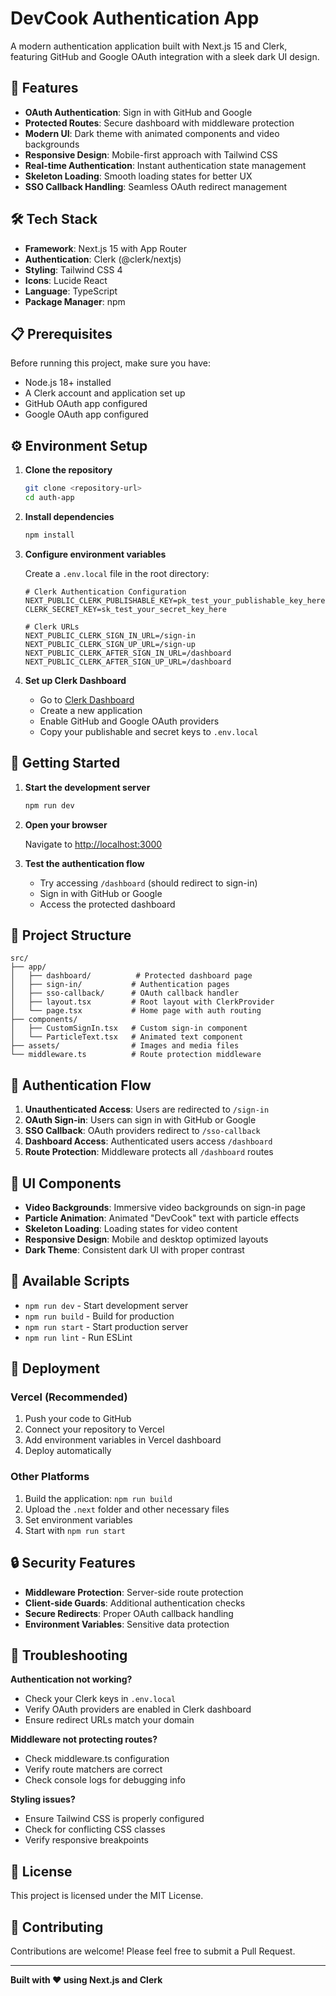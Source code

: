 # DevCook Authentication App

A modern authentication application built with Next.js 15 and Clerk, featuring GitHub and Google OAuth integration with a sleek dark UI design.

## 🚀 Features

- **OAuth Authentication**: Sign in with GitHub and Google
- **Protected Routes**: Secure dashboard with middleware protection
- **Modern UI**: Dark theme with animated components and video backgrounds
- **Responsive Design**: Mobile-first approach with Tailwind CSS
- **Real-time Authentication**: Instant authentication state management
- **Skeleton Loading**: Smooth loading states for better UX
- **SSO Callback Handling**: Seamless OAuth redirect management

## 🛠️ Tech Stack

- **Framework**: Next.js 15 with App Router
- **Authentication**: Clerk (@clerk/nextjs)
- **Styling**: Tailwind CSS 4
- **Icons**: Lucide React
- **Language**: TypeScript
- **Package Manager**: npm

## 📋 Prerequisites

Before running this project, make sure you have:

- Node.js 18+ installed
- A Clerk account and application set up
- GitHub OAuth app configured
- Google OAuth app configured

## ⚙️ Environment Setup

1. **Clone the repository**
   ```bash
   git clone <repository-url>
   cd auth-app
   ```

2. **Install dependencies**
   ```bash
   npm install
   ```

3. **Configure environment variables**
   
   Create a `.env.local` file in the root directory:
   ```env
   # Clerk Authentication Configuration
   NEXT_PUBLIC_CLERK_PUBLISHABLE_KEY=pk_test_your_publishable_key_here
   CLERK_SECRET_KEY=sk_test_your_secret_key_here
   
   # Clerk URLs
   NEXT_PUBLIC_CLERK_SIGN_IN_URL=/sign-in
   NEXT_PUBLIC_CLERK_SIGN_UP_URL=/sign-up
   NEXT_PUBLIC_CLERK_AFTER_SIGN_IN_URL=/dashboard
   NEXT_PUBLIC_CLERK_AFTER_SIGN_UP_URL=/dashboard
   ```

4. **Set up Clerk Dashboard**
   - Go to [Clerk Dashboard](https://dashboard.clerk.com)
   - Create a new application
   - Enable GitHub and Google OAuth providers
   - Copy your publishable and secret keys to `.env.local`

## 🚀 Getting Started

1. **Start the development server**
   ```bash
   npm run dev
   ```

2. **Open your browser**
   
   Navigate to [http://localhost:3000](http://localhost:3000)

3. **Test the authentication flow**
   - Try accessing `/dashboard` (should redirect to sign-in)
   - Sign in with GitHub or Google
   - Access the protected dashboard

## 📁 Project Structure

```
src/
├── app/
│   ├── dashboard/          # Protected dashboard page
│   ├── sign-in/           # Authentication pages
│   ├── sso-callback/      # OAuth callback handler
│   ├── layout.tsx         # Root layout with ClerkProvider
│   └── page.tsx           # Home page with auth routing
├── components/
│   ├── CustomSignIn.tsx   # Custom sign-in component
│   └── ParticleText.tsx   # Animated text component
├── assets/                # Images and media files
└── middleware.ts          # Route protection middleware
```

## 🔐 Authentication Flow

1. **Unauthenticated Access**: Users are redirected to `/sign-in`
2. **OAuth Sign-in**: Users can sign in with GitHub or Google
3. **SSO Callback**: OAuth providers redirect to `/sso-callback`
4. **Dashboard Access**: Authenticated users access `/dashboard`
5. **Route Protection**: Middleware protects all `/dashboard` routes

## 🎨 UI Components

- **Video Backgrounds**: Immersive video backgrounds on sign-in page
- **Particle Animation**: Animated "DevCook" text with particle effects
- **Skeleton Loading**: Loading states for video content
- **Responsive Design**: Mobile and desktop optimized layouts
- **Dark Theme**: Consistent dark UI with proper contrast

## 🔧 Available Scripts

- `npm run dev` - Start development server
- `npm run build` - Build for production
- `npm run start` - Start production server
- `npm run lint` - Run ESLint

## 🚀 Deployment

### Vercel (Recommended)

1. Push your code to GitHub
2. Connect your repository to Vercel
3. Add environment variables in Vercel dashboard
4. Deploy automatically

### Other Platforms

1. Build the application: `npm run build`
2. Upload the `.next` folder and other necessary files
3. Set environment variables
4. Start with `npm run start`

## 🔒 Security Features

- **Middleware Protection**: Server-side route protection
- **Client-side Guards**: Additional authentication checks
- **Secure Redirects**: Proper OAuth callback handling
- **Environment Variables**: Sensitive data protection

## 🐛 Troubleshooting

**Authentication not working?**
- Check your Clerk keys in `.env.local`
- Verify OAuth providers are enabled in Clerk dashboard
- Ensure redirect URLs match your domain

**Middleware not protecting routes?**
- Check middleware.ts configuration
- Verify route matchers are correct
- Check console logs for debugging info

**Styling issues?**
- Ensure Tailwind CSS is properly configured
- Check for conflicting CSS classes
- Verify responsive breakpoints

## 📄 License

This project is licensed under the MIT License.

## 🤝 Contributing

Contributions are welcome! Please feel free to submit a Pull Request.

---

**Built with ❤️ using Next.js and Clerk**
